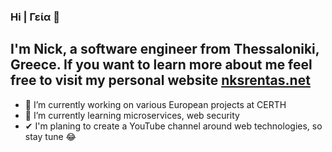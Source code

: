 ### Hi | Γεία 👋

I'm Nick, a software engineer from Thessaloniki, Greece. If you want to learn more about me feel free to visit my personal website [nksrentas.net](https://www.nksrentas.net)
---

- 🔭 I’m currently working on various European projects at CERTH
- 🌱 I’m currently learning microservices, web security
- ✔  I'm planing to create a YouTube channel around web technologies, so stay tune 😂
